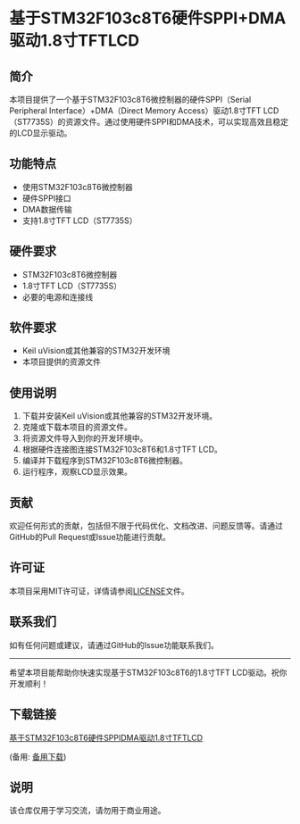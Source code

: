 # 基于STM32F103c8T6硬件SPPI+DMA驱动1.8寸TFTLCD

## 简介
本项目提供了一个基于STM32F103c8T6微控制器的硬件SPPI（Serial Peripheral Interface）+DMA（Direct Memory Access）驱动1.8寸TFT LCD（ST7735S）的资源文件。通过使用硬件SPPI和DMA技术，可以实现高效且稳定的LCD显示驱动。

## 功能特点
- 使用STM32F103c8T6微控制器
- 硬件SPPI接口
- DMA数据传输
- 支持1.8寸TFT LCD（ST7735S）

## 硬件要求
- STM32F103c8T6微控制器
- 1.8寸TFT LCD（ST7735S）
- 必要的电源和连接线

## 软件要求
- Keil uVision或其他兼容的STM32开发环境
- 本项目提供的资源文件

## 使用说明
1. 下载并安装Keil uVision或其他兼容的STM32开发环境。
2. 克隆或下载本项目的资源文件。
3. 将资源文件导入到你的开发环境中。
4. 根据硬件连接图连接STM32F103c8T6和1.8寸TFT LCD。
5. 编译并下载程序到STM32F103c8T6微控制器。
6. 运行程序，观察LCD显示效果。

## 贡献
欢迎任何形式的贡献，包括但不限于代码优化、文档改进、问题反馈等。请通过GitHub的Pull Request或Issue功能进行贡献。

## 许可证
本项目采用MIT许可证，详情请参阅[LICENSE](LICENSE)文件。

## 联系我们
如有任何问题或建议，请通过GitHub的Issue功能联系我们。

---

希望本项目能帮助你快速实现基于STM32F103c8T6的1.8寸TFT LCD驱动。祝你开发顺利！

## 下载链接
[基于STM32F103c8T6硬件SPPIDMA驱动1.8寸TFTLCD](https://pan.quark.cn/s/68d2ac45c18c) 

(备用: [备用下载](https://pan.baidu.com/s/1Npt9O_qZwwpY-JatvRlUhw?pwd=1234))

## 说明

该仓库仅用于学习交流，请勿用于商业用途。
